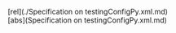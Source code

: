 [rel](./Specification on testingConfigPy.xml.md)<br/>
[abs](Specification on testingConfigPy.xml.md)
